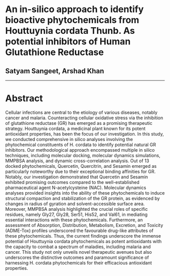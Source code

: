 # An in-silico approach to identify bioactive phytochemicals from Houttuynia cordata Thunb. As potential inhibitors of Human Glutathione Reductase
## Satyam Sangeet, Arshad Khan

**********************************************************************************************
# Abstract
Cellular infections are central to the etiology of various diseases, notably cancer and malaria. Counteracting cellular oxidative stress via the inhibition of glutathione reductase (GR) has emerged as a promising therapeutic strategy. Houttuynia cordata, a medicinal plant known for its potent antioxidant properties, has been the focus of our investigation. In this study, we conducted comprehensive in silico analyses involving the phytochemical constituents of H. cordata to identify potential natural GR inhibitors. Our methodological approach encompassed multiple in silico techniques, including molecular docking, molecular dynamics simulations, MMPBSA analysis, and dynamic cross-correlation analysis. Out of 13 docked phytochemicals, Quercetin, Quercitrin, and Sesamin emerged as particularly noteworthy due to their exceptional binding affinities for GR. Notably, our investigation demonstrated that Quercetin and Sesamin exhibited promising outcomes compared to the well-established pharmaceutical agent N-acetylcysteine (NAC). Molecular dynamics analyses provided insights into the ability of these phytochemicals to induce structural compaction and stabilization of the GR protein, as evidenced by changes in radius of gyration and solvent-accessible surface area. Moreover, MMPBSA analysis highlighted the crucial roles of specific residues, namely Gly27, Gly28, Ser51, His52, and Val61, in mediating essential interactions with these phytochemicals. Furthermore, an assessment of Absorption, Distribution, Metabolism, Excretion, and Toxicity (ADME-Tox) profiles underscored the favourable drug-like attributes of these phytochemicals. Thus, the current findings underscore the immense potential of Houttuynia cordata phytochemicals as potent antioxidants with the capacity to combat a spectrum of maladies, including malaria and cancer. This study not only unveils novel therapeutic avenues but also underscores the distinctive outcomes and paramount significance of harnessing H. cordata phytochemicals for their efficacious antioxidant properties.
